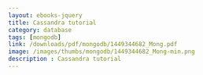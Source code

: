 ```yaml
---
layout: ebooks-jquery
title: Cassandra tutorial
category: database
tags: [mongodb]
link: /downloads/pdf/mongodb/1449344682_Mong.pdf 
image: /images/thumbs/mongodb/1449344682_Mong-min.png
description : Cassandra tutorial 
---
```












